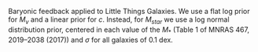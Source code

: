 Baryonic feedback applied to Little Things Galaxies.  We use a flat log prior for $M_{v}$ and a linear prior for $c$. Instead, for $M_{star}$ we use a log normal distribution prior, centered in each value of the $M_{*}$ (Table 1 of MNRAS 467, 2019–2038 (2017)) and $\sigma$ for all galaxies of 0.1 dex. 
